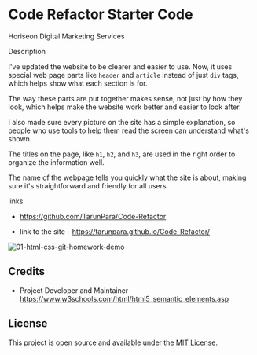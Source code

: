 # Code Refactor Starter Code

Horiseon Digital Marketing Services

Description

I've updated the website to be clearer and easier to use. Now, it uses special web page parts like `header` and `article` instead of just `div` tags, which helps show what each section is for.

The way these parts are put together makes sense, not just by how they look, which helps make the website work better and easier to look after.

I also made sure every picture on the site has a simple explanation, so people who use tools to help them read the screen can understand what's shown.

The titles on the page, like `h1`, `h2`, and `h3`, are used in the right order to organize the information well.

The name of the webpage tells you quickly what the site is about, making sure it's straightforward and friendly for all users.

links 

- https://github.com/TarunPara/Code-Refactor
  
- link to the site - https://tarunpara.github.io/Code-Refactor/


![01-html-css-git-homework-demo](https://github.com/TarunPara/Code-Refactor/assets/134483509/e9e46e8a-f008-46de-9587-1e4ba4e5d142)


  
## Credits
- Project Developer and Maintainer
https://www.w3schools.com/html/html5_semantic_elements.asp



## License

This project is open source and available under the [MIT License](LICENSE.md).
